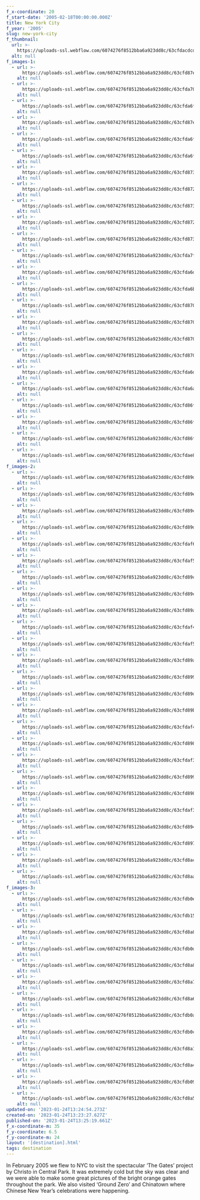 ```yaml
---
f_x-coordinate: 20
f_start-date: '2005-02-18T00:00:00.000Z'
title: New York City
f_year: '2005'
slug: new-york-city
f_thumbnail:
  url: >-
    https://uploads-ssl.webflow.com/6074276f8512bba6a923dd8c/63cfdacdcd678e19dca4944c_img_0117.jpg
  alt: null
f_images-1:
  - url: >-
      https://uploads-ssl.webflow.com/6074276f8512bba6a923dd8c/63cfd87ec43ad39b4e01716c_IMG_0077.JPG
    alt: null
  - url: >-
      https://uploads-ssl.webflow.com/6074276f8512bba6a923dd8c/63cfda70e17d53713f69556b_IMG_0078.JPG
    alt: null
  - url: >-
      https://uploads-ssl.webflow.com/6074276f8512bba6a923dd8c/63cfda6ff1ef1a4e0397289a_IMG_0079.JPG
    alt: null
  - url: >-
      https://uploads-ssl.webflow.com/6074276f8512bba6a923dd8c/63cfd87e34d5e305fe1e3941_IMG_0080.JPG
    alt: null
  - url: >-
      https://uploads-ssl.webflow.com/6074276f8512bba6a923dd8c/63cfda6f06836d88ca8550cd_IMG_0081.JPG
    alt: null
  - url: >-
      https://uploads-ssl.webflow.com/6074276f8512bba6a923dd8c/63cfda6ff3b87bb0006c0355_IMG_0082.JPG
    alt: null
  - url: >-
      https://uploads-ssl.webflow.com/6074276f8512bba6a923dd8c/63cfd87326c4c8185cda1426_IMG_0083.JPG
    alt: null
  - url: >-
      https://uploads-ssl.webflow.com/6074276f8512bba6a923dd8c/63cfd872011b3445a0b24ed7_IMG_0085.JPG
    alt: null
  - url: >-
      https://uploads-ssl.webflow.com/6074276f8512bba6a923dd8c/63cfd87389ae17956eabbfa3_IMG_0086.JPG
    alt: null
  - url: >-
      https://uploads-ssl.webflow.com/6074276f8512bba6a923dd8c/63cfd872b481df3e8cab0059_IMG_0087.JPG
    alt: null
  - url: >-
      https://uploads-ssl.webflow.com/6074276f8512bba6a923dd8c/63cfd87339772b5545f32259_IMG_0088.JPG
    alt: null
  - url: >-
      https://uploads-ssl.webflow.com/6074276f8512bba6a923dd8c/63cfda7fb481dfa3c8ab1eb0_IMG_0089.JPG
    alt: null
  - url: >-
      https://uploads-ssl.webflow.com/6074276f8512bba6a923dd8c/63cfda6df3b87bd9c96c0354_IMG_0090.JPG
    alt: null
  - url: >-
      https://uploads-ssl.webflow.com/6074276f8512bba6a923dd8c/63cfda6b7d51abbf0f4504eb_IMG_0091.JPG
    alt: null
  - url: >-
      https://uploads-ssl.webflow.com/6074276f8512bba6a923dd8c/63cfd870cd678efc00a479f5_IMG_0092.JPG
    alt: null
  - url: >-
      https://uploads-ssl.webflow.com/6074276f8512bba6a923dd8c/63cfd8702af1e22891c00735_IMG_0093.JPG
    alt: null
  - url: >-
      https://uploads-ssl.webflow.com/6074276f8512bba6a923dd8c/63cfd8705156c700c2f4e125_IMG_0094.JPG
    alt: null
  - url: >-
      https://uploads-ssl.webflow.com/6074276f8512bba6a923dd8c/63cfd870b0fcf6f9cc442d0b_IMG_0095.JPG
    alt: null
  - url: >-
      https://uploads-ssl.webflow.com/6074276f8512bba6a923dd8c/63cfda6d780bf258a0027bc0_IMG_0096.JPG
    alt: null
  - url: >-
      https://uploads-ssl.webflow.com/6074276f8512bba6a923dd8c/63cfda6a51c34248f3fc66ff_IMG_0097.JPG
    alt: null
  - url: >-
      https://uploads-ssl.webflow.com/6074276f8512bba6a923dd8c/63cfd86fd154ef00ca905779_IMG_0098.JPG
    alt: null
  - url: >-
      https://uploads-ssl.webflow.com/6074276f8512bba6a923dd8c/63cfd86f06836d57208534b8_IMG_0099.JPG
    alt: null
  - url: >-
      https://uploads-ssl.webflow.com/6074276f8512bba6a923dd8c/63cfd86f99c7627dd92519ea_IMG_0100.JPG
    alt: null
  - url: >-
      https://uploads-ssl.webflow.com/6074276f8512bba6a923dd8c/63cfdae8f3b87b64656c092d_IMG_0101.JPG
    alt: null
f_images-2:
  - url: >-
      https://uploads-ssl.webflow.com/6074276f8512bba6a923dd8c/63cfd89d29c06501587f558a_IMG_0102.JPG
    alt: null
  - url: >-
      https://uploads-ssl.webflow.com/6074276f8512bba6a923dd8c/63cfd89eb09c328f61e268c0_IMG_0103.JPG
    alt: null
  - url: >-
      https://uploads-ssl.webflow.com/6074276f8512bba6a923dd8c/63cfd89c34d5e3517c1e39c7_IMG_0104.JPG
    alt: null
  - url: >-
      https://uploads-ssl.webflow.com/6074276f8512bba6a923dd8c/63cfd89d7c15226831d29e2c_IMG_0105.JPG
    alt: null
  - url: >-
      https://uploads-ssl.webflow.com/6074276f8512bba6a923dd8c/63cfdaf65156c7ecb9f507ea_IMG_0106.JPG
    alt: null
  - url: >-
      https://uploads-ssl.webflow.com/6074276f8512bba6a923dd8c/63cfdaf5011b340e76b26ada_IMG_0107.JPG
    alt: null
  - url: >-
      https://uploads-ssl.webflow.com/6074276f8512bba6a923dd8c/63cfd89c7d98f03d4a281e6c_IMG_0109.JPG
    alt: null
  - url: >-
      https://uploads-ssl.webflow.com/6074276f8512bba6a923dd8c/63cfd89cf1ef1a7a59970c9e_IMG_0110.JPG
    alt: null
  - url: >-
      https://uploads-ssl.webflow.com/6074276f8512bba6a923dd8c/63cfd89a867ebf32fd085475_IMG_0111.JPG
    alt: null
  - url: >-
      https://uploads-ssl.webflow.com/6074276f8512bba6a923dd8c/63cfdaf489ae171fcbabe238_IMG_0112.JPG
    alt: null
  - url: >-
      https://uploads-ssl.webflow.com/6074276f8512bba6a923dd8c/63cfdaf57d51ab326f450851_IMG_0113.JPG
    alt: null
  - url: >-
      https://uploads-ssl.webflow.com/6074276f8512bba6a923dd8c/63cfd89a7112a95b211e28e6_IMG_0114.JPG
    alt: null
  - url: >-
      https://uploads-ssl.webflow.com/6074276f8512bba6a923dd8c/63cfd899b09c32f1ede268ac_IMG_0115.JPG
    alt: null
  - url: >-
      https://uploads-ssl.webflow.com/6074276f8512bba6a923dd8c/63cfd89df541761e12dfe4ec_IMG_0116.JPG
    alt: null
  - url: >-
      https://uploads-ssl.webflow.com/6074276f8512bba6a923dd8c/63cfd89b07d55a419e40b206_IMG_0117.JPG
    alt: null
  - url: >-
      https://uploads-ssl.webflow.com/6074276f8512bba6a923dd8c/63cfdaf40dffeb76d47a4ab5_IMG_0118.JPG
    alt: null
  - url: >-
      https://uploads-ssl.webflow.com/6074276f8512bba6a923dd8c/63cfd898d193ab9df830f7ec_IMG_0119.JPG
    alt: null
  - url: >-
      https://uploads-ssl.webflow.com/6074276f8512bba6a923dd8c/63cfdaf3947ce5006938babd_IMG_0120.JPG
    alt: null
  - url: >-
      https://uploads-ssl.webflow.com/6074276f8512bba6a923dd8c/63cfd899999a1ee20217cf78_IMG_0121.JPG
    alt: null
  - url: >-
      https://uploads-ssl.webflow.com/6074276f8512bba6a923dd8c/63cfd89811690020a3528675_IMG_0122.JPG
    alt: null
  - url: >-
      https://uploads-ssl.webflow.com/6074276f8512bba6a923dd8c/63cfdaf3b0fcf65541444fe7_IMG_0123.JPG
    alt: null
  - url: >-
      https://uploads-ssl.webflow.com/6074276f8512bba6a923dd8c/63cfd894f8b7c17d258095c1_IMG_0124.JPG
    alt: null
  - url: >-
      https://uploads-ssl.webflow.com/6074276f8512bba6a923dd8c/63cfd897ccf6304b512160d8_IMG_0125.JPG
    alt: null
  - url: >-
      https://uploads-ssl.webflow.com/6074276f8512bba6a923dd8c/63cfd8ac999a1e121517d194_IMG_0126.JPG
    alt: null
  - url: >-
      https://uploads-ssl.webflow.com/6074276f8512bba6a923dd8c/63cfd8aaf541768191dfe551_IMG_0127.JPG
    alt: null
f_images-3:
  - url: >-
      https://uploads-ssl.webflow.com/6074276f8512bba6a923dd8c/63cfdb0e189af1317e14d8f2_IMG_0128.JPG
    alt: null
  - url: >-
      https://uploads-ssl.webflow.com/6074276f8512bba6a923dd8c/63cfdb157d51ab2f06450958_IMG_0129.JPG
    alt: null
  - url: >-
      https://uploads-ssl.webflow.com/6074276f8512bba6a923dd8c/63cfd8a88a8b2df58cff9751_IMG_0130.JPG
    alt: null
  - url: >-
      https://uploads-ssl.webflow.com/6074276f8512bba6a923dd8c/63cfdb0dcd678e7361a495e8_IMG_0131.JPG
    alt: null
  - url: >-
      https://uploads-ssl.webflow.com/6074276f8512bba6a923dd8c/63cfd8a8ccf630e1d7216183_IMG_0132.JPG
    alt: null
  - url: >-
      https://uploads-ssl.webflow.com/6074276f8512bba6a923dd8c/63cfd8a7867ebf6a000854a3_IMG_0133.JPG
    alt: null
  - url: >-
      https://uploads-ssl.webflow.com/6074276f8512bba6a923dd8c/63cfd8a6db063ab7a088f965_IMG_0134.JPG
    alt: null
  - url: >-
      https://uploads-ssl.webflow.com/6074276f8512bba6a923dd8c/63cfdb0a4555164184fc86ec_IMG_0137.JPG
    alt: null
  - url: >-
      https://uploads-ssl.webflow.com/6074276f8512bba6a923dd8c/63cfdb0cc43ad35a17019014_IMG_0138.JPG
    alt: null
  - url: >-
      https://uploads-ssl.webflow.com/6074276f8512bba6a923dd8c/63cfd8a1a43e8f7c177cb196_IMG_0139.JPG
    alt: null
  - url: >-
      https://uploads-ssl.webflow.com/6074276f8512bba6a923dd8c/63cfd8a47257e8c0ac6806b7_IMG_0140.JPG
    alt: null
  - url: >-
      https://uploads-ssl.webflow.com/6074276f8512bba6a923dd8c/63cfdb09db063a6b66891400_IMG_0141.JPG
    alt: null
  - url: >-
      https://uploads-ssl.webflow.com/6074276f8512bba6a923dd8c/63cfd8a51169000fd55287bf_IMG_0142.JPG
    alt: null
updated-on: '2023-01-24T13:24:54.273Z'
created-on: '2023-01-24T13:23:27.627Z'
published-on: '2023-01-24T13:25:19.661Z'
f_x-coordinate-m: 35
f_y-coordinate: 6.5
f_y-coordinate-m: 24
layout: '[destination].html'
tags: destination
---
```


In February 2005 we flew to NYC to visit the spectacular ‘The Gates’ project by Christo in Central Park. It was extremely cold but the sky was clear and we were able to make some great pictures of the bright orange gates throughout the park. We also visited ‘Ground Zero’ and Chinatown where Chinese New Year’s celebrations were happening.
